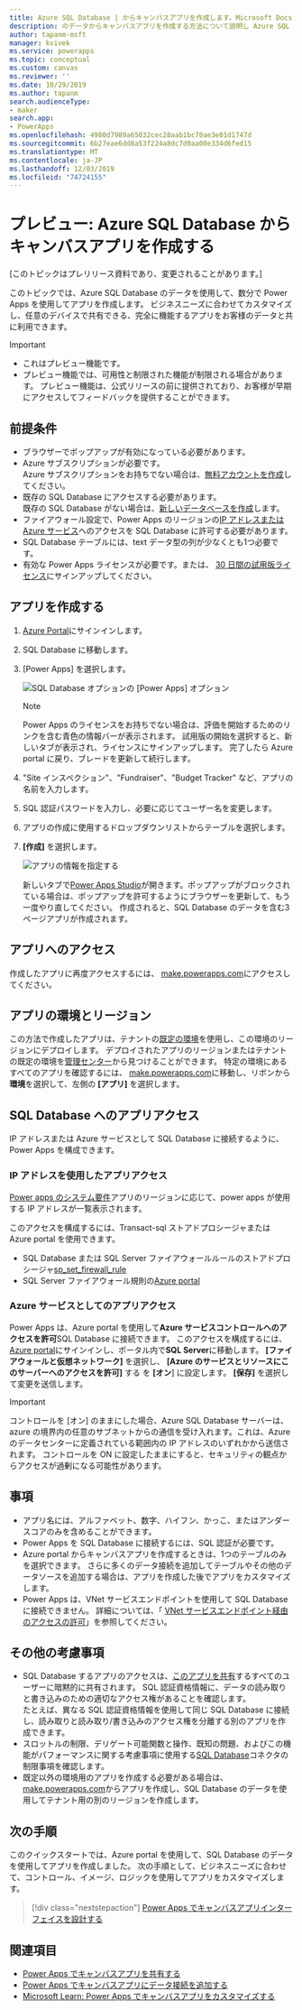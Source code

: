 ```yaml
---
title: Azure SQL Database | からキャンバスアプリを作成します。Microsoft Docs
description: のデータからキャンバスアプリを作成する方法について説明し Azure SQL Database
author: tapanm-msft
manager: kvivek
ms.service: powerapps
ms.topic: conceptual
ms.custom: canvas
ms.reviewer: ''
ms.date: 10/29/2019
ms.author: tapanm
search.audienceType:
- maker
search.app:
- PowerApps
ms.openlocfilehash: 4980d7989a65032cec28aab1bc70ae3e01d1747d
ms.sourcegitcommit: 6b27eae6dd8a53f224a8dc7d0aa00e334d6fed15
ms.translationtype: MT
ms.contentlocale: ja-JP
ms.lasthandoff: 12/03/2019
ms.locfileid: "74724155"
---
```

# <a name="preview-create-a-canvas-app-from-azure-sql-database"></a>プレビュー: Azure SQL Database からキャンバスアプリを作成する

[このトピックはプレリリース資料であり、変更されることがあります。]

このトピックでは、Azure SQL Database のデータを使用して、数分で Power Apps を使用してアプリを作成します。 ビジネスニーズに合わせてカスタマイズし、任意のデバイスで共有できる、完全に機能するアプリをお客様のデータと共に利用できます。

> [!IMPORTANT]
> - これはプレビュー機能です。
> - プレビュー機能では、可用性と制限された機能が制限される場合があります。 プレビュー機能は、公式リリースの前に提供されており、お客様が早期にアクセスしてフィードバックを提供することができます。

## <a name="prerequisites"></a>前提条件

- ブラウザーでポップアップが有効になっている必要があります。
- Azure サブスクリプションが必要です。 </br>Azure サブスクリプションをお持ちでない場合は、[無料アカウントを作成](https://azure.microsoft.com/free/)してください。
- 既存の SQL Database にアクセスする必要があります。 </br> 既存の SQL Database がない場合は、[新しいデータベースを作成](https://docs.microsoft.com/azure/sql-database/sql-database-single-database-get-started?tabs=azure-portal)します。
- ファイアウォール設定で、Power Apps のリージョンの[IP アドレスまたは Azure サービス](#app-access-to-sql-database)へのアクセスを SQL Database に許可する必要があります。
- SQL Database テーブルには、text データ型の列が少なくとも1つ必要です。
- 有効な Power Apps ライセンスが必要です。または、 [30 日間の試用版ライセンス](../signup-for-powerapps.md)にサインアップしてください。

## <a name="create-an-app"></a>アプリを作成する

1. [Azure Portal](https://portal.azure.com)にサインインします。
2. SQL Database に移動します。
3. [Power Apps] を選択します。

    
    ![SQL Database オプションの [Power Apps] オプション](./media/app-from-azure-sql-database/powerapps-link-azure-portal.png "SQL Database 内の電源アプリオプション")

    > [!NOTE]
    > Power Apps のライセンスをお持ちでない場合は、評価を開始するためのリンクを含む青色の情報バーが表示されます。 試用版の開始を選択すると、新しいタブが表示され、ライセンスにサインアップします。 完了したら Azure portal に戻り、ブレードを更新して続行します。

4. "Site インスペクション"、"Fundraiser"、"Budget Tracker" など、アプリの名前を入力します。

5. SQL 認証パスワードを入力し、必要に応じてユーザー名を変更します。
6. アプリの作成に使用するドロップダウンリストからテーブルを選択します。

7. **[作成]** を選択します。


    ![アプリの情報を指定する](./media/app-from-azure-sql-database/powerapps-create-page-azure-portal.png "アプリの情報を指定する")

    新しいタブで[Power Apps Studio](https://create.powerapps.com/studio/)が開きます。ポップアップがブロックされている場合は、ポップアップを許可するようにブラウザーを更新して、もう一度やり直してください。 作成されると、SQL Database のデータを含む3ページアプリが作成されます。

## <a name="accessing-your-app"></a>アプリへのアクセス

作成したアプリに再度アクセスするには、 [make.powerapps.com](https://make.powerapps.com)にアクセスしてください。

## <a name="app-environment-and-region"></a>アプリの環境とリージョン

この方法で作成したアプリは、テナントの[既定の環境](https://docs.microsoft.com/power-platform/admin/environments-overview#the-default-environment)を使用し、この環境のリージョンにデプロイします。 デプロイされたアプリのリージョンまたはテナントの既定の環境を[管理センター](https://docs.microsoft.com/power-platform/admin/regions-overview#how-do-i-find-out-where-my-app-is-deployed)から見つけることができます。 特定の環境にあるすべてのアプリを確認するには、 [make.powerapps.com](https://make.powerapps.com)に移動し、リボンから**環境**を選択して、左側の **[アプリ]** を選択します。

## <a name="app-access-to-sql-database"></a>SQL Database へのアプリアクセス

IP アドレスまたは Azure サービスとして SQL Database に接続するように、Power Apps を構成できます。

### <a name="app-access-using-ip-address"></a>IP アドレスを使用したアプリアクセス

[Power apps のシステム要件](limits-and-config.md#ip-addresses)アプリのリージョンに応じて、power apps が使用する IP アドレスが一覧表示されます。

このアクセスを構成するには、Transact-sql ストアドプロシージャまたは Azure portal を使用できます。

- SQL Database または SQL Server ファイアウォールルールのストアドプロシージャ[sp_set_firewall_rule](https://docs.microsoft.com/sql/relational-databases/system-stored-procedures/sp-set-firewall-rule-azure-sql-database?view=azuresqldb-current)
- SQL Server ファイアウォール規則の[Azure portal](https://docs.microsoft.com/azure/sql-database/sql-database-firewall-configure)

### <a name="app-access-as-an-azure-service"></a>Azure サービスとしてのアプリアクセス

Power Apps は、Azure portal を使用して**Azure サービスコントロールへのアクセスを許可**SQL Database に接続できます。 このアクセスを構成するには、 [Azure portal](https://portal.azure.com/)にサインインし、ポータル内で**SQL Server**に移動します。 **[ファイアウォールと仮想ネットワーク]** を選択し、 **[Azure のサービスとリソースにこのサーバーへのアクセスを許可]** する を **[オン**] に設定します。 **[保存]** を選択して変更を送信します。

> [!IMPORTANT]
> コントロールを [オン] のままにした場合、Azure SQL Database サーバーは、azure の境界内の任意のサブネットからの通信を受け入れます。これは、Azure のデータセンターに定義されている範囲内の IP アドレスのいずれかから送信されます。 コントロールを ON に設定したままにすると、セキュリティの観点からアクセスが過剰になる可能性があります。

## <a name="limitations"></a>事項

- アプリ名には、アルファベット、数字、ハイフン、かっこ、またはアンダースコアのみを含めることができます。
- Power Apps を SQL Database に接続するには、SQL 認証が必要です。
- Azure portal からキャンバスアプリを作成するときは、1つのテーブルのみを選択できます。 さらに多くのデータ接続を追加してテーブルやその他のデータソースを追加する場合は、アプリを作成した後でアプリをカスタマイズします。
- Power Apps は、VNet サービスエンドポイントを使用して SQL Database に接続できません。 詳細については、「 [VNet サービスエンドポイント経由のアクセスの許可](https://docs.microsoft.com/azure/sql-database/sql-database-vnet-service-endpoint-rule-overview)」を参照してください。

## <a name="other-considerations"></a>その他の考慮事項

- SQL Database するアプリのアクセスは、[このアプリを共有](share-app.md)するすべてのユーザーに暗黙的に共有されます。 SQL 認証資格情報に、データの読み取りと書き込みのための適切なアクセス権があることを確認します。 </br> たとえば、異なる SQL 認証資格情報を使用して同じ SQL Database に接続し、読み取りと読み取り/書き込みのアクセス権を分離する別のアプリを作成できます。
- スロットルの制限、デリゲート可能関数と操作、既知の問題、およびこの機能がパフォーマンスに関する考慮事項に使用する[SQL Database](https://docs.microsoft.com/connectors/sql/)コネクタの制限事項を確認します。
- 既定以外の環境用のアプリを作成する必要がある場合は、 [make.powerapps.com](https://make.powerapps.com)からアプリを作成し、SQL Database のデータを使用してテナント用の別のリージョンを作成します。

## <a name="next-steps"></a>次の手順

このクイックスタートでは、Azure portal を使用して、SQL Database のデータを使用してアプリを作成しました。 次の手順として、ビジネスニーズに合わせて、コントロール、イメージ、ロジックを使用してアプリをカスタマイズします。

> [!div class="nextstepaction"]
> [Power Apps でキャンバスアプリインターフェイスを設計する](add-configure-controls.md)

## <a name="see-also"></a>関連項目

- [Power Apps でキャンバスアプリを共有する](share-app.md) </br>
- [Power Apps でキャンバスアプリにデータ接続を追加する](add-data-connection.md#add-data-source)</br>
- [Microsoft Learn: Power Apps でキャンバスアプリをカスタマイズする](https://docs.microsoft.com/learn/modules/customize-apps-in-powerapps/)
